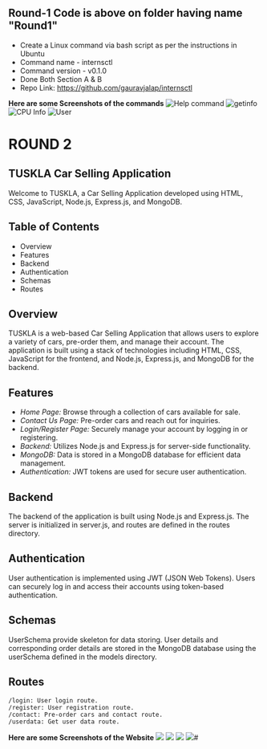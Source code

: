 ## Round-1 Code is above on folder having name "Round1"
  * Create a Linux command via bash script as per the instructions in Ubuntu
  * Command name - internsctl
  * Command version - v0.1.0
  * Done Both Section A & B
  * Repo Link: https://github.com/gauravjalap/internsctl

**Here are some Screenshots of the commands**
<img src="Round1/help.png" alt="Help command">
<img src="Round1/getinfo.png" alt="getinfo">
<img src="Round1/cpu.png" alt="CPU Info">
<img src="Round1/user.png" alt="User">

# ROUND 2

## TUSKLA Car Selling Application

Welcome to TUSKLA, a Car Selling Application developed using HTML, CSS, JavaScript, Node.js, Express.js, and MongoDB.

## Table of Contents

- Overview
- Features
- Backend
- Authentication
- Schemas
- Routes

## Overview

TUSKLA is a web-based Car Selling Application that allows users to explore a variety of cars, pre-order them, and manage their account. The application is built using a stack of technologies including HTML, CSS, JavaScript for the frontend, and Node.js, Express.js, and MongoDB for the backend.

## Features

- *Home Page:* Browse through a collection of cars available for sale.
- *Contact Us Page:* Pre-order cars and reach out for inquiries.
- *Login/Register Page:* Securely manage your account by logging in or registering.
- *Backend:* Utilizes Node.js and Express.js for server-side functionality.
- *MongoDB:* Data is stored in a MongoDB database for efficient data management.
- *Authentication:* JWT tokens are used for secure user authentication.

## Backend
The backend of the application is built using Node.js and Express.js. The server is initialized in server.js, and routes are defined in the routes directory.

## Authentication
User authentication is implemented using JWT (JSON Web Tokens). Users can securely log in and access their accounts using token-based authentication.

## Schemas
UserSchema provide skeleton for data storing. User details and corresponding order details are stored in the MongoDB database using the userSchema defined in the models directory.

## Routes
    /login: User login route.
    /register: User registration route.
    /contact: Pre-order cars and contact route.
    /userdata: Get user data route.

**Here are some Screenshots of the Website**
<img src="Round2/Home.png">
<img src="Round2/Login.png">
<img src="Round2/Register.png">
<img src="Round2/ContactUs.png">#
